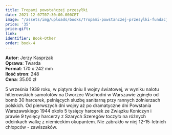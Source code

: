 ```yaml
---
title: Tropami powstańczej przesyłki
date: 2021-12-07T07:30:00.000CET
image: "/assets/img/uploads/books/Tropami-powstanczej-przesylki-fundacja-nowe-teraz-sklep.jpg"
price: '35' 
price-gift: 
link: 
identifier: Book-Other
order: book-4
---
```

 
**Autor**: Jerzy Kasprzak   
**Oprawa**: Twarda      
**Format**: 170 x 242 mm  
**Ilość stron**: 248     
**Cena**: 35.00 zł


5 września 1939 roku, w piątym dniu II wojny światowej, w wyniku nalotu hitlerowskich samolotów na Dworzec Wschodni w Warszawie zginęło od bomb 30 harcerek, pełniących służbę sanitarną przy rannych żołnierzach polskich.
Od pierwszych dni wojny aż po dramatyczne dni Powstania Warszawskiego 1944 około 5 tysięcy harcerek ze Związku Koniczyn i prawie 9 tysięcy harcerzy z Szarych Szeregów toczyło na różnych odcinkach walkę z niemieckim okupantem. Nie zabrakło w niej 12-15-letnich chłopców - zawiszaków.